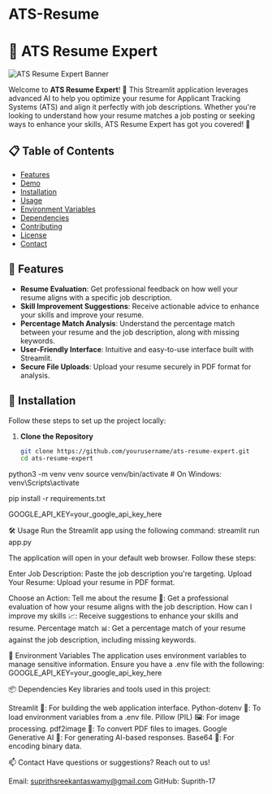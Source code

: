 # ATS-Resume


# 🤖 ATS Resume Expert

![ATS Resume Expert Banner](https://github.com/yourusername/ats-resume-expert/blob/main/banner.png?raw=true)

Welcome to **ATS Resume Expert**! 🎉 This Streamlit application leverages advanced AI to help you optimize your resume for Applicant Tracking Systems (ATS) and align it perfectly with job descriptions. Whether you're looking to understand how your resume matches a job posting or seeking ways to enhance your skills, ATS Resume Expert has got you covered! 🚀

## 📋 Table of Contents

- [Features](#features)
- [Demo](#demo)
- [Installation](#installation)
- [Usage](#usage)
- [Environment Variables](#environment-variables)
- [Dependencies](#dependencies)
- [Contributing](#contributing)
- [License](#license)
- [Contact](#contact)

## 🌟 Features

- **Resume Evaluation**: Get professional feedback on how well your resume aligns with a specific job description.
- **Skill Improvement Suggestions**: Receive actionable advice to enhance your skills and improve your resume.
- **Percentage Match Analysis**: Understand the percentage match between your resume and the job description, along with missing keywords.
- **User-Friendly Interface**: Intuitive and easy-to-use interface built with Streamlit.
- **Secure File Uploads**: Upload your resume securely in PDF format for analysis.

## 🚀 Installation

Follow these steps to set up the project locally:

1. **Clone the Repository**

   ```bash
   git clone https://github.com/yourusername/ats-resume-expert.git
   cd ats-resume-expert

 python3 -m venv venv
source venv/bin/activate  # On Windows: venv\Scripts\activate

pip install -r requirements.txt

GOOGLE_API_KEY=your_google_api_key_here

🛠️ Usage
Run the Streamlit app using the following command:
streamlit run app.py

The application will open in your default web browser. Follow these steps:

Enter Job Description: Paste the job description you're targeting.
Upload Your Resume: Upload your resume in PDF format.

Choose an Action:
Tell me about the resume 📝: Get a professional evaluation of how your resume aligns with the job description.
How can I improve my skills 📈: Receive suggestions to enhance your skills and resume.
Percentage match 📊: Get a percentage match of your resume against the job description, including missing keywords.


🔧 Environment Variables
The application uses environment variables to manage sensitive information. Ensure you have a .env file with the following:
GOOGLE_API_KEY=your_google_api_key_here


📦 Dependencies
Key libraries and tools used in this project:

Streamlit 🚀: For building the web application interface.
Python-dotenv 📂: To load environment variables from a .env file.
Pillow (PIL) 🖼️: For image processing.
pdf2image 📄: To convert PDF files to images.
Google Generative AI 🤖: For generating AI-based responses.
Base64 🔐: For encoding binary data.


📫 Contact
Have questions or suggestions? Reach out to us!

Email: suprithsreekantaswamy@gmail.com
GitHub: Suprith-17
